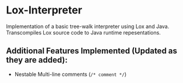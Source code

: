 # Lox-Interpreter
Implementation of a basic tree-walk interpreter using Lox and Java. Transcompiles Lox source code to Java runtime repesentations. 



## Additional Features Implemented (Updated as they are added):
* Nestable Multi-line comments (`/* comment */`)